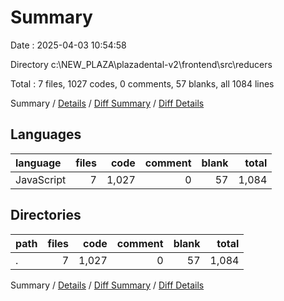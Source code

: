 # Summary

Date : 2025-04-03 10:54:58

Directory c:\\NEW_PLAZA\\plazadental-v2\\frontend\\src\\reducers

Total : 7 files,  1027 codes, 0 comments, 57 blanks, all 1084 lines

Summary / [Details](details.md) / [Diff Summary](diff.md) / [Diff Details](diff-details.md)

## Languages
| language | files | code | comment | blank | total |
| :--- | ---: | ---: | ---: | ---: | ---: |
| JavaScript | 7 | 1,027 | 0 | 57 | 1,084 |

## Directories
| path | files | code | comment | blank | total |
| :--- | ---: | ---: | ---: | ---: | ---: |
| . | 7 | 1,027 | 0 | 57 | 1,084 |

Summary / [Details](details.md) / [Diff Summary](diff.md) / [Diff Details](diff-details.md)